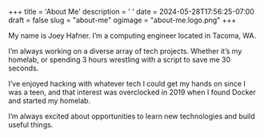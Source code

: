 +++
title = 'About Me'
description = ' '
date = 2024-05-28T17:56:25-07:00
draft = false
slug = "about-me"
ogimage = "about-me.logo.png"
+++

My name is Joey Hafner. I’m a computing engineer located in Tacoma, WA.

I’m always working on a diverse array of tech projects. Whether it’s my homelab, or spending 3 hours wrestling with a script to save me 30 seconds.

I’ve enjoyed hacking with whatever tech I could get my hands on since I was a teen, and that interest was overclocked in 2019 when I found Docker and started my homelab.

I’m always excited about opportunities to learn new technologies and build useful things.
